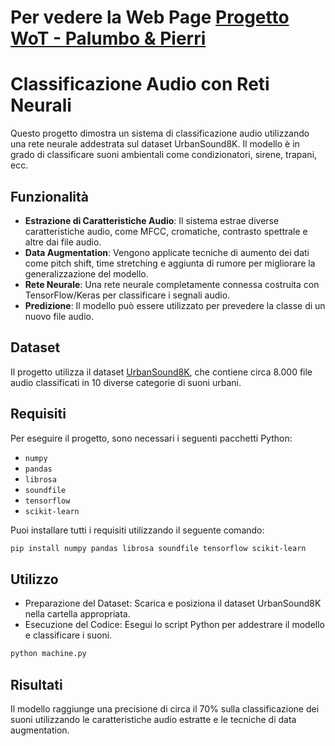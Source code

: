 # Per vedere la Web Page [Progetto WoT - Palumbo & Pierri](https://unisalento-idalab-iotcourse-2023-2024.github.io/wot-project-presentation-PalumboPierri/ )
# Classificazione Audio con Reti Neurali

Questo progetto dimostra un sistema di classificazione audio utilizzando una rete neurale addestrata sul dataset UrbanSound8K. Il modello è in grado di classificare suoni ambientali come condizionatori, sirene, trapani, ecc.

## Funzionalità

- **Estrazione di Caratteristiche Audio**: Il sistema estrae diverse caratteristiche audio, come MFCC, cromatiche, contrasto spettrale e altre dai file audio.
- **Data Augmentation**: Vengono applicate tecniche di aumento dei dati come pitch shift, time stretching e aggiunta di rumore per migliorare la generalizzazione del modello.
- **Rete Neurale**: Una rete neurale completamente connessa costruita con TensorFlow/Keras per classificare i segnali audio.
- **Predizione**: Il modello può essere utilizzato per prevedere la classe di un nuovo file audio.

## Dataset

Il progetto utilizza il dataset [UrbanSound8K](https://urbansounddataset.weebly.com/urbansound8k.html), che contiene circa 8.000 file audio classificati in 10 diverse categorie di suoni urbani.

## Requisiti

Per eseguire il progetto, sono necessari i seguenti pacchetti Python:

- `numpy`
- `pandas`
- `librosa`
- `soundfile`
- `tensorflow`
- `scikit-learn`

Puoi installare tutti i requisiti utilizzando il seguente comando:

```bash
pip install numpy pandas librosa soundfile tensorflow scikit-learn
```
## Utilizzo
- Preparazione del Dataset: Scarica e posiziona il dataset UrbanSound8K nella cartella appropriata.
- Esecuzione del Codice: Esegui lo script Python per addestrare il modello e classificare i suoni.
```bash
python machine.py
```
## Risultati
Il modello raggiunge una precisione di circa il 70% sulla classificazione dei suoni utilizzando le caratteristiche audio estratte e le tecniche di data augmentation.


